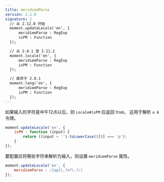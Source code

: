 ```yaml
---
title: meridiemParse
version: 2.1.0
signature: |
  // 从 2.12.0 开始
  moment.updateLocale('en', {
      meridiemParse : RegExp
      isPM : Function
  });

  // 从 2.8.1 至 2.11.2
  moment.locale('en', {
      meridiemParse : RegExp
      isPM : Function
  });

  // 废弃于 2.8.1
  moment.lang('en', {
      meridiemParse : RegExp
      isPM : Function
  });
---
```



如果输入的字符是中午12点以后，则 `Locale#isPM` 应返回 true。
这用于解析 `a A` 令牌。

```javascript
moment.updateLocale('en', {
    isPM : function (input) {
        return ((input + '').toLowerCase()[0] === 'p');
    }
});
```

要配置应将哪些字符串解析为输入，则设置 `meridiemParse` 属性。

```javascript
moment.updateLocale('en', {
    meridiemParse : /[ap]\.?m?\.?/i
});
```
